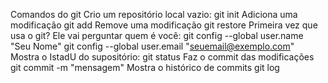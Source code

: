 Comandos do git
Crio um repositório local vazio: git init
Adiciona uma modificação git add <algo>
Remove uma modificação git restore <algo>
Primeira vez que usa o git? Ele vai perguntar quem é você:
git config --global user.name "Seu Nome"
git config --global user.email "seuemail@exemplo.com"
Mostra o IstadU do supositório: git status
Faz o commit das modificações git commit -m "mensagem"
Mostra o histórico de commits git log